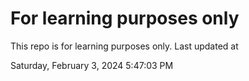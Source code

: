 # For learning purposes only
This repo is for learning purposes only.
Last updated at

Saturday, February 3, 2024 5:47:03 PM

